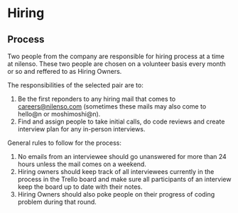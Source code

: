 # Hiring

## Process

Two people from the company are responsible for hiring process at a time at nilenso. These two people are chosen on a volunteer basis every month or so and reffered to as Hiring Owners.

The responsibilities of the selected pair are to:
1. Be the first reponders to any hiring mail that comes to careers@nilenso.com (sometimes these mails may also come to hello@n or moshimoshi@n).
2. Find and assign people to take initial calls, do code reviews and create interview plan for any in-person interviews.


General rules to follow for the process:
1. No emails from an interviewee should go unanswered for more than 24 hours unless the mail comes on a weekend.
2. Hiring owners should keep track of all interviewees currently in the process in the Trello board and make sure all participants of an interview keep the board up to date with their notes.
3. Hiring Owners should also poke people on their progress of coding problem during that round.
